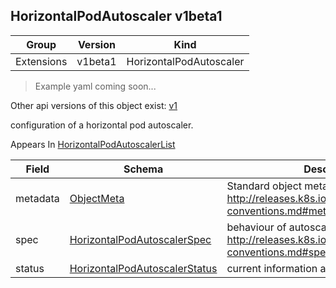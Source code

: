 ## HorizontalPodAutoscaler v1beta1

Group        | Version     | Kind
------------ | ---------- | -----------
Extensions | v1beta1 | HorizontalPodAutoscaler

> Example yaml coming soon...

<aside class="notice">Other api versions of this object exist: <a href="#horizontalpodautoscaler-v1">v1</a> </aside>

configuration of a horizontal pod autoscaler.

<aside class="notice">
Appears In  <a href="#horizontalpodautoscalerlist-v1beta1">HorizontalPodAutoscalerList</a> </aside>

Field        | Schema     | Description
------------ | ---------- | -----------
metadata | [ObjectMeta](#objectmeta-v1) | Standard object metadata. More info: http://releases.k8s.io/HEAD/docs/devel/api-conventions.md#metadata
spec | [HorizontalPodAutoscalerSpec](#horizontalpodautoscalerspec-v1beta1) | behaviour of autoscaler. More info: http://releases.k8s.io/HEAD/docs/devel/api-conventions.md#spec-and-status.
status | [HorizontalPodAutoscalerStatus](#horizontalpodautoscalerstatus-v1beta1) | current information about the autoscaler.

